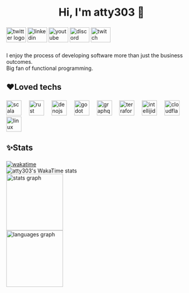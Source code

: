 <h1 align="center">Hi, I'm atty303 👋</h1>

###

<div align="left">
  <img src="https://raw.githubusercontent.com/maurodesouza/profile-readme-generator/master/src/assets/icons/social/twitter/default.svg" width="52" height="40" alt="twitter logo"  />
  <img src="https://raw.githubusercontent.com/maurodesouza/profile-readme-generator/master/src/assets/icons/social/linkedin/default.svg" width="52" height="40" alt="linkedin logo"  />
  <img src="https://raw.githubusercontent.com/maurodesouza/profile-readme-generator/master/src/assets/icons/social/youtube/default.svg" width="52" height="40" alt="youtube logo"  />
  <img src="https://raw.githubusercontent.com/maurodesouza/profile-readme-generator/master/src/assets/icons/social/discord/default.svg" width="52" height="40" alt="discord logo"  />
  <img src="https://raw.githubusercontent.com/maurodesouza/profile-readme-generator/master/src/assets/icons/social/twitch/default.svg" width="52" height="40" alt="twitch logo"  />
</div>

###

<p align="left">I enjoy the process of developing software more than just the business outcomes.<br>Big fan of functional programming.</p>

###

<h2 align="left">❤Loved techs</h2>

###

<div align="left">
  <img src="https://skillicons.dev/icons?i=scala" height="40" alt="scala logo"  />
  <img width="12" />
  <img src="https://skillicons.dev/icons?i=rust" height="40" alt="rust logo"  />
  <img width="12" />
  <img src="https://skillicons.dev/icons?i=deno" height="40" alt="denojs logo"  />
  <img width="12" />
  <img src="https://skillicons.dev/icons?i=godot" height="40" alt="godot logo"  />
  <img width="12" />
  <img src="https://skillicons.dev/icons?i=graphql" height="40" alt="graphql logo"  />
  <img width="12" />
  <img src="https://cdn.jsdelivr.net/gh/devicons/devicon/icons/terraform/terraform-original.svg" height="40" alt="terraform logo"  />
  <img width="12" />
  <img src="https://skillicons.dev/icons?i=idea" height="40" alt="intellijidea logo"  />
  <img width="12" />
  <img src="https://skillicons.dev/icons?i=cloudflare" height="40" alt="cloudflare logo"  />
  <img width="12" />
  <img src="https://skillicons.dev/icons?i=linux" height="40" alt="linux logo"  />
</div>

###

<h2 align="left">✨Stats</h2>

###

<div align="left">
  <a href="https://wakatime.com/@018dace5-5642-4ac8-88a7-2ec0a867f8a7"><img src="https://wakatime.com/badge/user/018dace5-5642-4ac8-88a7-2ec0a867f8a7.svg" alt="wakatime" /></a><br>
  <img src="https://github-readme-stats.vercel.app/api/wakatime?username=atty303&theme=monokai&layout=compact&langs_count=20&hide=Other&custom_title=1-Year%20Dev%20Hours%20(incl.%20private%20repos)&hide_border=true" alt="atty303's WakaTime stats" /><br>
  <img src="https://github-readme-stats.vercel.app/api?username=atty303&card_width=450&hide_title=true&hide_rank=false&show_icons=true&include_all_commits=true&count_private=true&disable_animations=false&theme=monokai&locale=en&hide_border=true&order=1" height="150" alt="stats graph"  /><br>
  <img src="https://github-readme-stats.vercel.app/api/top-langs?username=atty303&locale=en&card_width=450&hide_title=false&layout=compact&card_width=320&langs_count=5&theme=monokai&hide_border=true&order=2&custom_title=Most%20Used%20Languages%20(public%20only)" height="150" alt="languages graph"  /><br>
</div>

###
